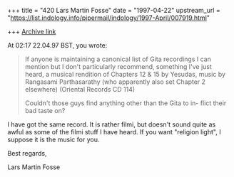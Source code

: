 +++
title = "420 Lars Martin Fosse"
date = "1997-04-22"
upstream_url = "https://list.indology.info/pipermail/indology/1997-April/007919.html"

+++
[Archive link](https://list.indology.info/pipermail/indology/1997-April/007919.html)

At 02:17 22.04.97 BST, you wrote:
>If anyone is maintaining a canonical list of Gita recordings
>I can mention but I don't particularly recommend, something
>I've just heard, a musical rendition of Chapters 12 & 15 by
>Yesudas, music by Rangasami Parthasarathy (who apparently
>also set Chapter 2 elsewhere) (Oriental Records CD 114)
>
>Couldn't those guys find anything other than the Gita to in-
>flict their bad taste on?

I have got the same record. It is rather filmi, but doesn't sound quite as
awful as some of the filmi stuff I have heard. If you want "religion light",
I suppose it is the music for you.

Best regards,

Lars Martin Fosse





